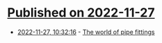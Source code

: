# [Published on 2022-11-27](index.md)

* [2022-11-27, 10:32:16](https://news.ycombinator.com/item?id=33761932) - [The world of pipe fittings](https://naich.net/wordpress/index.php/ever-wondered-why-plumbers-are-paid-so-much/)
